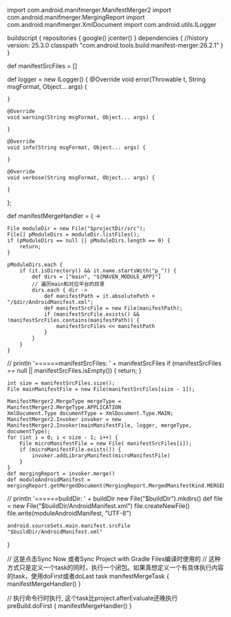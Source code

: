 import com.android.manifmerger.ManifestMerger2
import com.android.manifmerger.MergingReport
import com.android.manifmerger.XmlDocument
import com.android.utils.ILogger

buildscript {
    repositories {
        google()
        jcenter()
    }
    dependencies {
        //history version: 25.3.0
        classpath "com.android.tools.build:manifest-merger:26.2.1"
    }
}

def manifestSrcFiles = []

def logger = new ILogger() {
    @Override
    void error(Throwable t, String msgFormat, Object... args) {

    }

    @Override
    void warning(String msgFormat, Object... args) {

    }

    @Override
    void info(String msgFormat, Object... args) {

    }

    @Override
    void verbose(String msgFormat, Object... args) {

    }
};

def manifestMergeHandler = { ->

    File moduleDir = new File("$projectDir/src");
    File[] pModuleDirs = moduleDir.listFiles();
    if (pModuleDirs == null || pModuleDirs.length == 0) {
        return;
    }

    pModuleDirs.each {
        if (it.isDirectory() && it.name.startsWith("p_")) {
            def dirs = ["main", "${MAVEN_MODULE_APP}"]
            // 遍历main和对应平台的目录
            dirs.each { dir ->
                def manifestPath = it.absolutePath + "/$dir/AndroidManifest.xml";
                def manifestSrcFile = new File(manifestPath);
                if (manifestSrcFile.exists() && !manifestSrcFiles.contains(manifestPath)) {
                    manifestSrcFiles << manifestPath
                }
            }
        }
    }

//    println '======manifestSrcFiles: ' + manifestSrcFiles
    if (manifestSrcFiles == null || manifestSrcFiles.isEmpty()) {
        return;
    }

    int size = manifestSrcFiles.size();
    File mainManifestFile = new File(manifestSrcFiles[size - 1]);

    ManifestMerger2.MergeType mergeType = ManifestMerger2.MergeType.APPLICATION
    XmlDocument.Type documentType = XmlDocument.Type.MAIN;
    ManifestMerger2.Invoker invoker = new ManifestMerger2.Invoker(mainManifestFile, logger, mergeType, documentType);
    for (int i = 0; i < size - 1; i++) {
        File microManifestFile = new File( manifestSrcFiles[i]);
        if (microManifestFile.exists()) {
            invoker.addLibraryManifest(microManifestFile)
        }
    }
    def mergingReport = invoker.merge()
    def moduleAndroidManifest = mergingReport.getMergedDocument(MergingReport.MergedManifestKind.MERGED)

//    println '======buildDir: ' + buildDir
    new File("$buildDir").mkdirs()
    def file = new File("$buildDir/AndroidManifest.xml")
    file.createNewFile()
    file.write(moduleAndroidManifest, "UTF-8")

    android.sourceSets.main.manifest.srcFile "$buildDir/AndroidManifest.xml"
}

// 这是点击Sync Now 或者Sync Project with Gradle Files编译时使用的
// 这种方式只是定义一个task的同时，执行一个闭包。如果真想定义一个有具体执行内容的task，使用doFirst或者doLast
task manifestMergeTask {
    manifestMergeHandler()
}

// 执行命令行时执行, 这个task比project.afterEvaluate还晚执行
preBuild.doFirst {
    manifestMergeHandler()
}